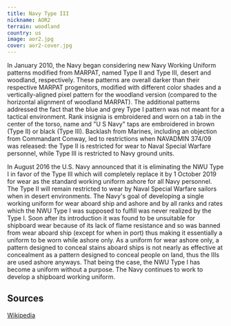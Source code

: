 ```yaml
---
title: Navy Type III
nickname: AOR2
terrain: woodland
country: us
image: aor2.jpg
cover: aor2-cover.jpg
---
```

In January 2010, the Navy began considering new Navy Working Uniform patterns modified from MARPAT, named Type II and Type III, desert and woodland, respectively. These patterns are overall darker than their respective MARPAT progenitors, modified with different color shades and a vertically-aligned pixel pattern for the woodland version (compared to the horizontal alignment of woodland MARPAT). The additional patterns addressed the fact that the blue and grey Type I pattern was not meant for a tactical environment. Rank insignia is embroidered and worn on a tab in the center of the torso, name and "U S Navy" taps are embroidered in brown (Type II) or black (Type III). Backlash from Marines, including an objection from Commandant Conway, led to restrictions when NAVADMIN 374/09 was released: the Type II is restricted for wear to Naval Special Warfare personnel, while Type III is restricted to Navy ground units.

In August 2016 the U.S. Navy announced that it is eliminating the NWU Type I in favor of the Type III which will completely replace it by 1 October 2019 for wear as the standard working uniform ashore for all Navy personnel. The Type II will remain restricted to wear by Naval Special Warfare sailors when in desert environments. The Navy's goal of developing a single working uniform for wear aboard ship and ashore and by all ranks and rates which the NWU Type I was supposed to fulfill was never realized by the Type I. Soon after its introduction it was found to be unsuitable for shipboard wear because of its lack of flame resistance and so was banned from wear aboard ship (except for when in port) thus making it essentially a uniform to be worn while ashore only. As a uniform for wear ashore only, a pattern designed to conceal stains aboard ships is not nearly as effective at concealment as a pattern designed to conceal people on land, thus the IIIs are used ashore anyways. That being the case, the NWU Type I has become a uniform without a purpose. The Navy continues to work to develop a shipboard working uniform.

Sources
------
[Wikipedia](https://en.wikipedia.org/wiki/Uniforms_of_the_United_States_Navy)

